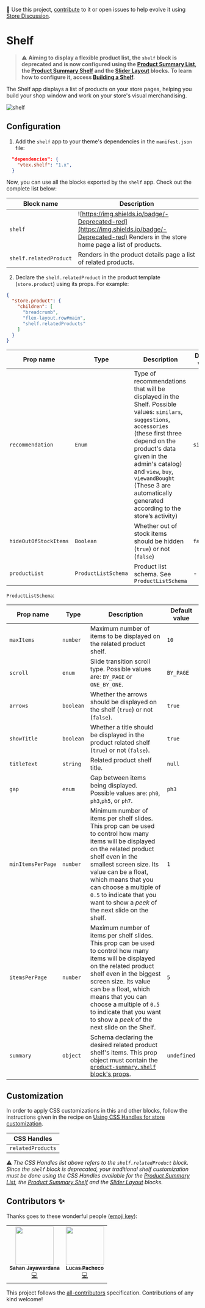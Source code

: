 📢 Use this project, [contribute](https://github.com/vtex-apps/shelf) to it or open issues to help evolve it using [Store Discussion](https://github.com/vtex-apps/store-discussion).

# Shelf

> :warning: **Aiming to display a flexible product list, the `shelf` block is deprecated and is now configured using the [Product Summary List](https://vtex.io/docs/components/all/vtex.product-summary/), the [Product Summary Shelf](https://vtex.io/docs/components/all/vtex.product-summary/) and the [Slider Layout](https://vtex.io/docs/components/all/vtex.slider-layout/) blocks. To learn how to configure it, access [Building a Shelf](https://developers.vtex.com/vtex-developer-docs/docs/building-a-shelf).** 


The Shelf app displays a list of products on your store pages, helping you build your shop window and work on your store's visual merchandising.

![shelf](https://user-images.githubusercontent.com/52087100/70079904-60dc5280-15e4-11ea-8ef6-0aa69cadd61d.png)

## Configuration

1. Add the `shelf` app to your theme's dependencies in the `manifest.json` file:

```json
  "dependencies": {
    "vtex.shelf": "1.x",
  }
```

Now, you can use all the blocks exported by the `shelf` app. Check out the complete list below:

| Block name          |  Description |
| --------------------| -------- |
|`shelf`| ![https://img.shields.io/badge/-Deprecated-red](https://img.shields.io/badge/-Deprecated-red) Renders in the store home page a list of products. | 
| `shelf.relatedProduct` | Renders in the product details page a list of related products. |


2. Declare the `shelf.relatedProduct` in the product template (`store.product`) using its props. For example:

```json
{
  "store.product": {
    "children": [
      "breadcrumb",
      "flex-layout.row#main",
      "shelf.relatedProducts"
    ]
  }
}
```

| Prop name        | Type                | Description                                                                                                                                            | Default value                     |
| ---------------- | ------------------- | ------------------------------------------------------------------------------------------------------------------------------------------------------ | --------------------------------- |
| `recommendation` | `Enum`              | Type of recommendations that will be displayed in the Shelf. Possible values: `similars`, `suggestions`, `accessories` (these first three depend on the product's data given in the admin's catalog) and `view`, `buy`, `viewandBought` (These 3 are automatically generated according to the store’s activity) | `similars` |
| `hideOutOfStockItems` | `Boolean` | Whether out of stock items should be hidden (`true`) or not (`false`) | `false` |
| `productList`    | `ProductListSchema` | Product list schema. See `ProductListSchema`                                                                                                           | -                                 |

`ProductListSchema`:

| Prop name         | Type      | Description  | Default value |
| ----------------- | --------- | --------------------------------------------------------- | ------------- |
| `maxItems`        | `number`  | Maximum number of items to be displayed on the related product shelf.  | `10`   |
| `scroll`          | `enum`    | Slide transition scroll type. Possible values are: `BY_PAGE` or `ONE_BY_ONE`.  | `BY_PAGE`     |
| `arrows`          | `boolean` | Whether the arrows should be displayed on the shelf (`true`) or not (`false`).    | `true`  | 
| `showTitle`       | `boolean` | Whether a title should be displayed in the product related shelf (`true`) or not (`false`). | `true`        |
| `titleText`       | `string`  | Related product shelf title.  | `null`        |
| `gap`             | `enum`    | Gap between items being displayed. Possible values are: `ph0`, `ph3`,`ph5`, or `ph7`.   | `ph3`         |
| `minItemsPerPage` | `number`  | Minimum number of items per shelf slides. This prop can be used to control how many items will be displayed on the related product shelf even in the smallest screen size. Its value can be a float,  which means that you can choose a multiple of `0.5` to indicate that you want to show a *peek* of the next slide on the shelf. | `1`   |
| `itemsPerPage`    | `number`  | Maximum number of items per shelf slides. This prop can be used to control how many items will be displayed on the related product shelf even in the biggest screen size. Its value can be a float, which means that you can choose a multiple of `0.5` to indicate that you want to show a *peek* of the next slide on the Shelf.   | `5`   |
| `summary`         | `object`  | Schema declaring the desired related product shelf's items. This prop object must contain the [`product-summary.shelf` block's props](https://vtex.io/docs/components/all/vtex.product-summary@2.58.2/).   | `undefined` | 

## Customization

In order to apply CSS customizations in this and other blocks, follow the instructions given in the recipe on [Using CSS Handles for store customization](https://vtex.io/docs/recipes/style/using-css-handles-for-store-customization).

| CSS Handles               |
| ------------------------- |
| `relatedProducts`         |

:warning: *The CSS Handles list above refers to the `shelf.relatedProduct` block. Since the `shelf` block is deprecated, your traditional shelf customization must be done using the CSS Handles available for the [Product Summary List](https://vtex.io/docs/components/all/vtex.product-summary/), the [Product Summary Shelf](https://vtex.io/docs/components/all/vtex.product-summary/) and the [Slider Layout](https://vtex.io/docs/components/all/vtex.slider-layout/) blocks.* 


## Contributors ✨

Thanks goes to these wonderful people ([emoji key](https://allcontributors.org/docs/en/emoji-key)):

<!-- ALL-CONTRIBUTORS-LIST:START - Do not remove or modify this section -->
<!-- prettier-ignore-start -->
<!-- markdownlint-disable -->
<table>
  <tr>
    <td align="center"><a href="https://github.com/sahanljc"><img src="https://avatars2.githubusercontent.com/u/42151054?v=4" width="100px;" alt=""/><br /><sub><b>Sahan Jayawardana</b></sub></a><br /><a href="https://github.com/vtex-apps/shelf/commits?author=sahanljc" title="Code">💻</a></td>
    <td align="center"><a href="https://github.com/lucaspacheco-acct"><img src="https://avatars0.githubusercontent.com/u/59736416?v=4" width="100px;" alt=""/><br /><sub><b>Lucas Pacheco</b></sub></a><br /><a href="https://github.com/vtex-apps/shelf/commits?author=lucaspacheco-acct" title="Code">💻</a></td>
  </tr>
</table>

<!-- markdownlint-enable -->
<!-- prettier-ignore-end -->
<!-- ALL-CONTRIBUTORS-LIST:END -->

This project follows the [all-contributors](https://github.com/all-contributors/all-contributors) specification. Contributions of any kind welcome!
